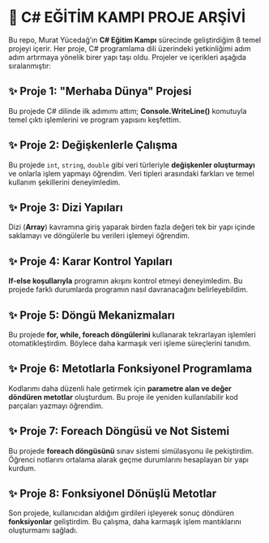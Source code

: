 # 🚀 C# EĞİTİM KAMPI PROJE ARŞİVİ
Bu repo, Murat Yücedağ’ın **C# Eğitim Kampı** sürecinde geliştirdiğim 8 temel projeyi içerir. Her proje, C# programlama dili üzerindeki yetkinliğimi adım adım artırmaya yönelik birer yapı taşı oldu. Projeler ve içerikleri aşağıda sıralanmıştır:

## ✨ Proje 1: "Merhaba Dünya" Projesi
Bu projede C# dilinde ilk adımımı attım; **Console.WriteLine()** komutuyla temel çıktı işlemlerini ve program yapısını keşfettim. 

## ✨ Proje 2: Değişkenlerle Çalışma
Bu projede `int`, `string`, `double` gibi veri türleriyle **değişkenler oluşturmayı** ve onlarla işlem yapmayı öğrendim. Veri tipleri arasındaki farkları ve temel kullanım şekillerini deneyimledim. 

## ✨ Proje 3: Dizi Yapıları
Dizi (**Array**) kavramına giriş yaparak birden fazla değeri tek bir yapı içinde saklamayı ve döngülerle bu verileri işlemeyi öğrendim. 

## ✨ Proje 4: Karar Kontrol Yapıları
**If-else koşullarıyla** programın akışını kontrol etmeyi deneyimledim. Bu projede farklı durumlarda programın nasıl davranacağını belirleyebildim. 

## ✨ Proje 5: Döngü Mekanizmaları
Bu projede **for, while, foreach döngülerini** kullanarak tekrarlayan işlemleri otomatikleştirdim. Böylece daha karmaşık veri işleme süreçlerini tanıdım. 

## ✨ Proje 6: Metotlarla Fonksiyonel Programlama
Kodlarımı daha düzenli hale getirmek için **parametre alan ve değer döndüren metotlar** oluşturdum. Bu proje ile yeniden kullanılabilir kod parçaları yazmayı öğrendim. 

## ✨ Proje 7: Foreach Döngüsü ve Not Sistemi
Bu projede **foreach döngüsünü** sınav sistemi simülasyonu ile pekiştirdim. Öğrenci notlarını ortalama alarak geçme durumlarını hesaplayan bir yapı kurdum. 

## ✨ Proje 8: Fonksiyonel Dönüşlü Metotlar
Son projede, kullanıcıdan aldığım girdileri işleyerek sonuç döndüren **fonksiyonlar** geliştirdim. Bu çalışma, daha karmaşık işlem mantıklarını oluşturmamı sağladı. 
